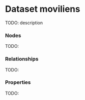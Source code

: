 # Dataset moviliens
TODO: description


### Nodes
TODO:

### Relationships
TODO:

### Properties
TODO:
